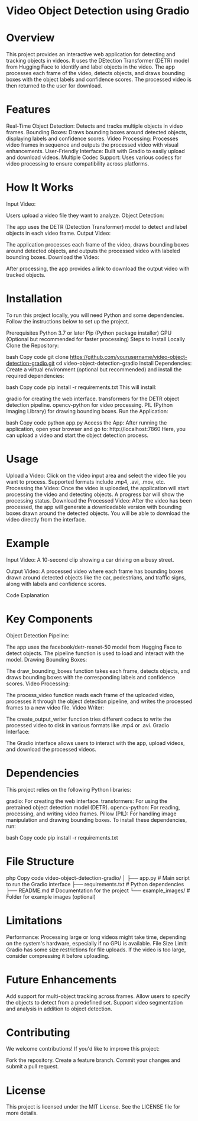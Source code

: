 # Video Object Detection using Gradio
# Overview
This project provides an interactive web application for detecting and tracking objects in videos. It uses the DEtection Transformer (DETR) model from Hugging Face to identify and label objects in the video. The app processes each frame of the video, detects objects, and draws bounding boxes with the object labels and confidence scores. The processed video is then returned to the user for download.

# Features
Real-Time Object Detection: Detects and tracks multiple objects in video frames.
Bounding Boxes: Draws bounding boxes around detected objects, displaying labels and confidence scores.
Video Processing: Processes video frames in sequence and outputs the processed video with visual enhancements.
User-Friendly Interface: Built with Gradio to easily upload and download videos.
Multiple Codec Support: Uses various codecs for video processing to ensure compatibility across platforms.
# How It Works
Input Video:

Users upload a video file they want to analyze.
Object Detection:

The app uses the DETR (Detection Transformer) model to detect and label objects in each video frame.
Output Video:

The application processes each frame of the video, draws bounding boxes around detected objects, and outputs the processed video with labeled bounding boxes.
Download the Video:

After processing, the app provides a link to download the output video with tracked objects.
# Installation
To run this project locally, you will need Python and some dependencies. Follow the instructions below to set up the project.

Prerequisites
Python 3.7 or later
Pip (Python package installer)
GPU (Optional but recommended for faster processing)
Steps to Install Locally
Clone the Repository:

bash
Copy code
git clone https://github.com/yourusername/video-object-detection-gradio.git
cd video-object-detection-gradio
Install Dependencies: Create a virtual environment (optional but recommended) and install the required dependencies:

bash
Copy code
pip install -r requirements.txt
This will install:

gradio for creating the web interface.
transformers for the DETR object detection pipeline.
opencv-python for video processing.
PIL (Python Imaging Library) for drawing bounding boxes.
Run the Application:

bash
Copy code
python app.py
Access the App: After running the application, open your browser and go to: http://localhost:7860 Here, you can upload a video and start the object detection process.

# Usage
Upload a Video:
Click on the video input area and select the video file you want to process. Supported formats include .mp4, .avi, .mov, etc.
Processing the Video:
Once the video is uploaded, the application will start processing the video and detecting objects.
A progress bar will show the processing status.
Download the Processed Video:
After the video has been processed, the app will generate a downloadable version with bounding boxes drawn around the detected objects.
You will be able to download the video directly from the interface.
# Example
Input Video:
A 10-second clip showing a car driving on a busy street.

Output Video:
A processed video where each frame has bounding boxes drawn around detected objects like the car, pedestrians, and traffic signs, along with labels and confidence scores.

Code Explanation
# Key Components
Object Detection Pipeline:

The app uses the facebook/detr-resnet-50 model from Hugging Face to detect objects. The pipeline function is used to load and interact with the model.
Drawing Bounding Boxes:

The draw_bounding_boxes function takes each frame, detects objects, and draws bounding boxes with the corresponding labels and confidence scores.
Video Processing:

The process_video function reads each frame of the uploaded video, processes it through the object detection pipeline, and writes the processed frames to a new video file.
Video Writer:

The create_output_writer function tries different codecs to write the processed video to disk in various formats like .mp4 or .avi.
Gradio Interface:

The Gradio interface allows users to interact with the app, upload videos, and download the processed videos.
# Dependencies
This project relies on the following Python libraries:

gradio: For creating the web interface.
transformers: For using the pretrained object detection model (DETR).
opencv-python: For reading, processing, and writing video frames.
Pillow (PIL): For handling image manipulation and drawing bounding boxes.
To install these dependencies, run:

bash
Copy code
pip install -r requirements.txt
# File Structure
php
Copy code
video-object-detection-gradio/
│
├── app.py                # Main script to run the Gradio interface
├── requirements.txt      # Python dependencies
├── README.md             # Documentation for the project
└── example_images/       # Folder for example images (optional)
# Limitations
Performance: Processing large or long videos might take time, depending on the system's hardware, especially if no GPU is available.
File Size Limit: Gradio has some size restrictions for file uploads. If the video is too large, consider compressing it before uploading.
# Future Enhancements
Add support for multi-object tracking across frames.
Allow users to specify the objects to detect from a predefined set.
Support video segmentation and analysis in addition to object detection.
# Contributing
We welcome contributions! If you'd like to improve this project:

Fork the repository.
Create a feature branch.
Commit your changes and submit a pull request.
# License
This project is licensed under the MIT License. See the LICENSE file for more details.
